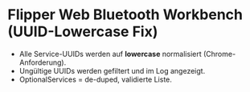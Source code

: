 # Flipper Web Bluetooth Workbench (UUID-Lowercase Fix)

- Alle Service-UUIDs werden auf **lowercase** normalisiert (Chrome-Anforderung).
- Ungültige UUIDs werden gefiltert und im Log angezeigt.
- OptionalServices = de-duped, validierte Liste.
